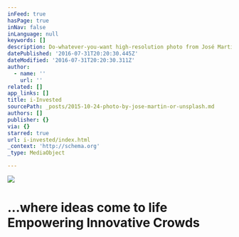 ```yaml
---
inFeed: true
hasPage: true
inNav: false
inLanguage: null
keywords: []
description: Do-whatever-you-want high-resolution photo from José Martín on Unsplash.
datePublished: '2016-07-31T20:20:30.445Z'
dateModified: '2016-07-31T20:20:30.311Z'
author:
  - name: ''
    url: ''
related: []
app_links: []
title: i-Invested
sourcePath: _posts/2015-10-24-photo-by-jose-martin-or-unsplash.md
authors: []
publisher: {}
via: {}
starred: true
url: i-invested/index.html
_context: 'http://schema.org'
_type: MediaObject

---
```

<article style=""><img src="http://images.unsplash.com/reserve/NV0eHnNkQDHA21GC3BAJ_Paris%20Louvr.jpg?q=80&amp;fm=jpg&amp;w=1080&amp;fit=max&amp;s=3ad9c135c93718901e4d4f9b12bf0c91" /></article>

# ...where ideas come to life Empowering Innovative Crowds
